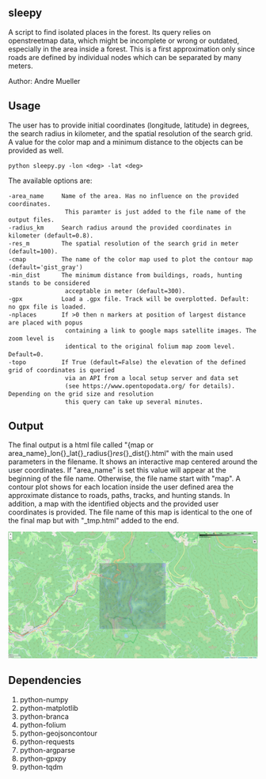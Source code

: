 sleepy
------

A script to find isolated places in the forest. Its query relies on openstreetmap data, which might be incomplete
or wrong or outdated, especially in the area inside a forest. This is a first approximation only since roads are defined
by individual nodes which can be separated by many meters.

Author: Andre Mueller

Usage
-----

The user has to provide initial coordinates (longitude, latitude) in degrees, the search radius in kilometer, and the 
spatial resolution of the search grid. A value for the color map and a minimum distance to the objects can be provided
as well.

```
python sleepy.py -lon <deg> -lat <deg>
```

The available options are:

    -area_name     Name of the area. Has no influence on the provided coordinates. 
                    This paramter is just added to the file name of the output files.
    -radius_km     Search radius around the provided coordinates in kilometer (default=0.8).
    -res_m         The spatial resolution of the search grid in meter (default=100).
    -cmap          The name of the color map used to plot the contour map (default='gist_gray')
    -min_dist      The minimum distance from buildings, roads, hunting stands to be considered 
                    acceptable in meter (default=300).
    -gpx           Load a .gpx file. Track will be overplotted. Default: no gpx file is loaded.
    -nplaces       If >0 then n markers at position of largest distance are placed with popus 
                    containing a link to google maps satellite images. The zoom level is 
                    identical to the original folium map zoom level. Default=0.
    -topo          If True (default=False) the elevation of the defined grid of coordinates is queried
                    via an API from a local setup server and data set 
                    (see https://www.opentopodata.org/ for details). Depending on the grid size and resolution
                    this query can take up several minutes.


Output
------

The final output is a html file called "{map or area_name}_lon{}_lat{}_radius{}_res_{}_dist{}.html" with the main used 
parameters in the filename. It shows an interactive map centered around the user
coordinates. If "area_name" is set this value will appear at the beginning of the file name. Otherwise, the file name start 
with "map". A contour plot shows for each location inside the user defined area the approximate distance to roads, 
paths, tracks, and hunting stands. In addition, a map with the identified objects and the provided user coordinates is 
provided. The file name of this map is identical to the one of the final map but with "_tmp.html" added to the end.

![Example output](https://github.com/amuellerastro/sleepy/blob/main/example.png?raw=true)


Dependencies
------------

   1. python-numpy
   1. python-matplotlib
   1. python-branca
   1. python-folium
   1. python-geojsoncontour
   1. python-requests
   1. python-argparse
   1. python-gpxpy
   1. python-tqdm
